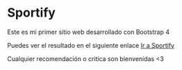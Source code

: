 # Sportify
Este es mi primer sitio web desarrollado con Bootstrap 4

Puedes ver el resultado en el siguiente enlace [Ir a Sportify](https://foggy25.github.io/Sportify/)

Cualquier recomendación o critica son bienvenidas <3
